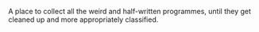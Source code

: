 A place to collect all the weird and half-written programmes,
until they get cleaned up and more appropriately classified.
